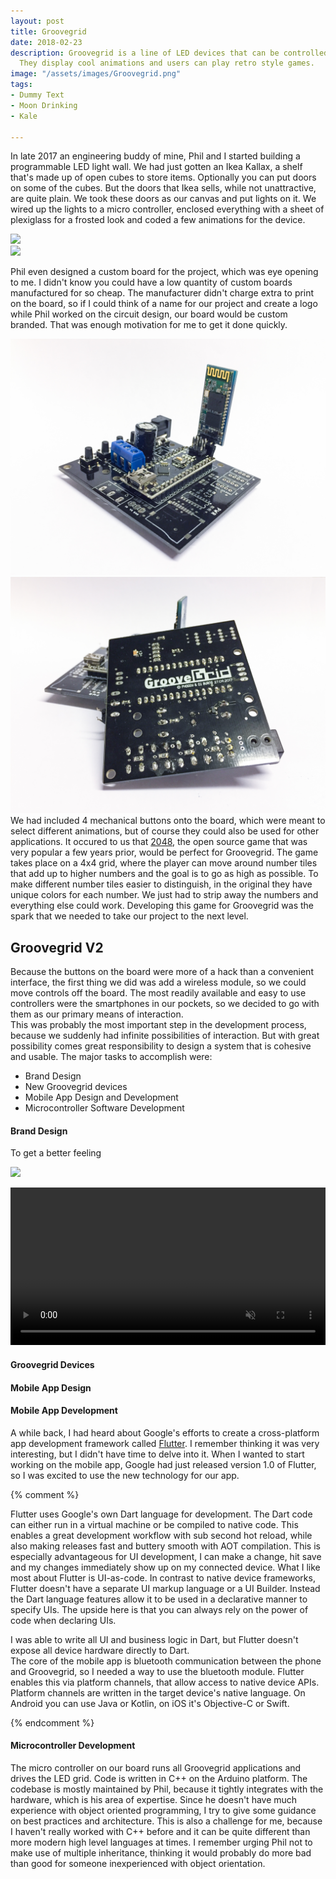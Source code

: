 ```yaml
---
layout: post
title: Groovegrid
date: 2018-02-23
description: Groovegrid is a line of LED devices that can be controlled via smartphone.
  They display cool animations and users can play retro style games.
image: "/assets/images/Groovegrid.png"
tags:
- Dummy Text
- Moon Drinking
- Kale

---
```

In late 2017 an engineering buddy of mine, Phil and I started building a programmable LED light wall. We had just gotten an Ikea Kallax, a shelf that's made up of open cubes to store items. Optionally you can put doors on some of the cubes. But the doors that Ikea sells, while not unattractive, are quite plain. We took these doors as our canvas and put lights on it. We wired up the lights to a micro controller, enclosed everything with a sheet of plexiglass for a frosted look and coded a few animations for the device.

<div class='pics_in_a_row'>
<div style="flex: 1.0;">
<img src='https://www.ikea.com/PIAimages/0644182_PE702466_S5.JPG'>
</div>
<div style="flex: 0.75018;">
<img src='https://i.ibb.co/7KnNZj8/Groovegrid-Door-edit-compressed.jpg'>
</div>
</div>

Phil even designed a custom board for the project, which was eye opening to me. I didn't know you could have a low quantity of custom boards manufactured for so cheap. The manufacturer didn't charge extra to print on the board, so if I could think of a name for our project and create a logo while Phil worked on the circuit design, our board would be custom branded. That was enough motivation for me to get it done quickly.

![](/assets/images/Groovegrid-Board_edit.jpg#half)
![](/assets/images/Groovegrid-Board-Back_edit.jpg#half)
We had included 4 mechanical buttons onto the board, which were meant to select different animations, but of course they could also be used for other applications.
It occured to us that [2048](https://en.wikipedia.org/wiki/2048_(video_game)), the open source game that was very popular a few years prior, would be perfect for Groovegrid. The game takes place on a 4x4 grid, where the player can move around number tiles that add up to higher numbers and the goal is to go as high as possible. To make different number tiles easier to distinguish, in the original they have unique colors for each number. We just had to strip away the numbers and everything else could work. Developing this game for Groovegrid was the spark that we needed to take our project to the next level.

## Groovegrid V2

Because the buttons on the board were more of a hack than a convenient interface, the first thing we did was add a wireless module, so we could move controls off the board. The most readily available and easy to use controllers were the smartphones in our pockets, so we decided to go with them as our primary means of interaction.  
This was probably the most important step in the development process, because we suddenly had infinite possibilities of interaction. But with great possibility comes great responsibility to design a system that is cohesive and usable. The major tasks to accomplish were:

* Brand Design
* New Groovegrid devices
* Mobile App Design and Development
* Microcontroller Software Development

#### Brand Design

To get a better feeling

![](https://i.ibb.co/SvJTYJD/Groove-Grid-Moodboard-Export-compressed.jpg#full)

<video autoplay="autoplay" loop="loop" muted playsinline style="width: 100%; height: auto;">
<source src="/assets/images/Groovegrid-Logo-Prototype.mp4" type="video/mp4" />
</video>

#### Groovegrid Devices

#### Mobile App Design

#### Mobile App Development

A while back, I had heard about Google's efforts to create a cross-platform app development framework called [Flutter](https://flutter.dev "Flutter"). I remember thinking it was very interesting, but I didn't have time to delve into it. When I wanted to start working on the mobile app, Google had just released version 1.0 of Flutter, so I was excited to use the new technology for our app.

{% comment %}

Flutter uses Google's own Dart language for development. The Dart code can either run in a virtual machine or be compiled to native code. This enables a great development workflow with sub second hot reload, while also making releases fast and buttery smooth with AOT compilation. This is especially advantageous for UI development, I can make a change, hit save and my changes immediately show up on my connected device. What I like most about Flutter is UI-as-code. In contrast to native device frameworks, Flutter doesn't have a separate UI markup language or a UI Builder. Instead the Dart language features allow it to be used in a declarative manner to specify UIs. The upside here is that you can always rely on the power of code when declaring UIs.

I was able to write all UI and business logic in Dart, but Flutter doesn't expose all device hardware directly to Dart.  
The core of the mobile app is bluetooth communication between the phone and Groovegrid, so I needed a way to use the bluetooth module. Flutter enables this via platform channels, that allow access to native device APIs. Platform channels are written in the target device's native language. On Android you can use Java or Kotlin, on iOS it's Objective-C or Swift.

{% endcomment %}

#### Microcontroller Development

The micro controller on our board runs all Groovegrid applications and drives the LED grid. Code is written in C++ on the Arduino platform. The codebase is mostly maintained by Phil, because it tightly integrates with the hardware, which is his area of expertise. Since he doesn't have much experience with object oriented programming, I try to give some guidance on best practices and architecture. This is also a challenge for me, because I haven't really worked with C++ before and it can be quite different than more modern high level languages at times. I remember urging Phil not to make use of multiple inheritance, thinking it would probably do more bad than good for someone inexperienced with object orientation.